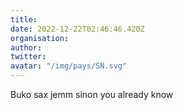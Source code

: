 ```yaml
---
title: 
date: 2022-12-22T02:46:46.420Z
organisation: 
author: 
twitter: 
avatar: "/img/pays/SN.svg"
---
```


Buko sax jemm sinon you already know 